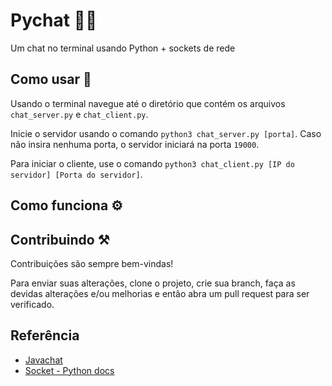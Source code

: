 
# Pychat 🐍💬

Um chat no terminal usando Python + sockets de rede


## Como usar 🤔

Usando o terminal navegue até o diretório que contém os arquivos `chat_server.py` e `chat_client.py`.

Inicie o servidor usando o comando `python3 chat_server.py [porta]`. Caso não insira nenhuma porta, o servidor iniciará na porta `19000`.

Para iniciar o cliente, use o comando `python3 chat_client.py [IP do servidor] [Porta do servidor]`.
 
## Como funciona ⚙️


## Contribuindo ⚒️

Contribuições são sempre bem-vindas!

Para enviar suas alterações, clone o projeto, crie sua branch, faça as devidas alterações e/ou melhorias e então abra um pull request para ser verificado. 
## Referência

 - [Javachat](https://github.com/viniciusfinger/javachat)
 - [Socket - Python docs](https://docs.python.org/3/library/socket.html)

